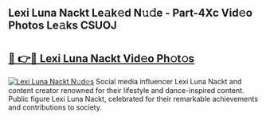 ## Lexi Luna Nackt Le𝚊k𝚎d N𝚞𝚍e - Part-4Xc Vid𝚎o Photos Le𝚊ks CSUOJ

# <h2><a href="http://fb6m02.evod.top/?m=Lexi+Luna+Nackt">🔗 👉🔴 Lexi Luna Nackt Vid𝚎o Ph𝚘t𝚘s</a></h2>

[![Lexi Luna Nackt N𝚞d𝚎s](https://i.imgur.com/8V9OHl7.gif)](http://fb6m02.evod.top/?m=Lexi+Luna+Nackt)
Social media influencer Lexi Luna Nackt and content creator renowned for their lifestyle and dance-inspired content. Public figure Lexi Luna Nackt, celebrated for their remarkable achievements and contributions to society. 
